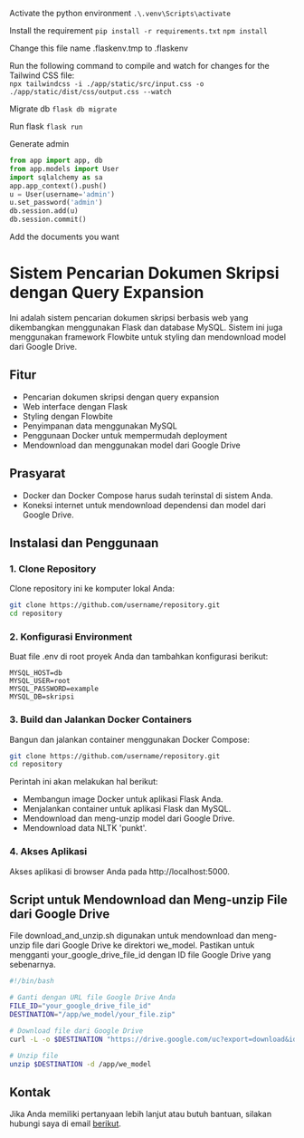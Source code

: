 Activate the python environment
`.\.venv\Scripts\activate`

Install the requirement
`pip install -r requirements.txt`
`npm install`

Change this file name .flaskenv.tmp to  .flaskenv


Run the following command to compile and watch for changes for the Tailwind CSS file:  
`npx tailwindcss -i ./app/static/src/input.css -o ./app/static/dist/css/output.css --watch`

Migrate db
`flask db migrate`

Run flask
`flask run`

Generate admin
``` python
from app import app, db
from app.models import User
import sqlalchemy as sa
app.app_context().push()
u = User(username='admin')
u.set_password('admin')
db.session.add(u)
db.session.commit()
```


Add the documents you want


# Sistem Pencarian Dokumen Skripsi dengan Query Expansion

Ini adalah sistem pencarian dokumen skripsi berbasis web yang dikembangkan menggunakan Flask dan database MySQL. Sistem ini juga menggunakan framework Flowbite untuk styling dan mendownload model dari Google Drive.

## Fitur

- Pencarian dokumen skripsi dengan query expansion
- Web interface dengan Flask
- Styling dengan Flowbite
- Penyimpanan data menggunakan MySQL
- Penggunaan Docker untuk mempermudah deployment
- Mendownload dan menggunakan model dari Google Drive

## Prasyarat

- Docker dan Docker Compose harus sudah terinstal di sistem Anda.
- Koneksi internet untuk mendownload dependensi dan model dari Google Drive.

## Instalasi dan Penggunaan

### 1. Clone Repository

Clone repository ini ke komputer lokal Anda:

```bash
git clone https://github.com/username/repository.git
cd repository
```

### 2. Konfigurasi Environment
Buat file .env di root proyek Anda dan tambahkan konfigurasi berikut:

```dotenv
MYSQL_HOST=db
MYSQL_USER=root
MYSQL_PASSWORD=example
MYSQL_DB=skripsi
```

### 3. Build dan Jalankan Docker Containers

Bangun dan jalankan container menggunakan Docker Compose:

```bash
git clone https://github.com/username/repository.git
cd repository
```

Perintah ini akan melakukan hal berikut:

- Membangun image Docker untuk aplikasi Flask Anda.
- Menjalankan container untuk aplikasi Flask dan MySQL.
- Mendownload dan meng-unzip model dari Google Drive.
- Mendownload data NLTK 'punkt'.

### 4. Akses Aplikasi

Akses aplikasi di browser Anda pada http://localhost:5000.

## Script untuk Mendownload dan Meng-unzip File dari Google Drive

File download_and_unzip.sh digunakan untuk mendownload dan meng-unzip file dari Google Drive ke direktori we_model. Pastikan untuk mengganti your_google_drive_file_id dengan ID file Google Drive yang sebenarnya.

```bash
#!/bin/bash

# Ganti dengan URL file Google Drive Anda
FILE_ID="your_google_drive_file_id"
DESTINATION="/app/we_model/your_file.zip"

# Download file dari Google Drive
curl -L -o $DESTINATION "https://drive.google.com/uc?export=download&id=${FILE_ID}"

# Unzip file
unzip $DESTINATION -d /app/we_model
```

## Kontak

Jika Anda memiliki pertanyaan lebih lanjut atau butuh bantuan, silakan hubungi saya di email [berikut](aminfakhrul@gmail.com).